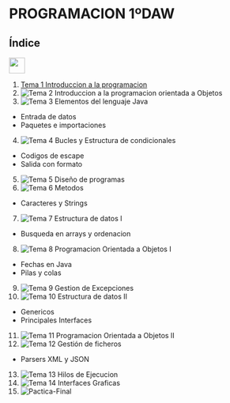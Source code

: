 # PROGRAMACION 1ºDAW
## Índice
<img src="https://cdn-icons-png.flaticon.com/512/38/38167.png" width="32" height="32">

1.  [Tema 1 Introduccion a la programacion](https://github.com/Eric212/1DAW/tree/main/POO/src/TemasTeoria/Tema%2001)
2. ![Tema 2 Introduccion a la programacion orientada a Objetos](https://github.com/Eric212/1DAW/tree/main/POO/src/TemasTeoria/Tema%2002)
3. ![Tema 3 Elementos del lenguaje Java](https://github.com/Eric212/1DAW/tree/main/POO/src/TemasTeoria/Tema%2003)
  - Entrada de datos
  - Paquetes e importaciones
4. ![Tema 4 Bucles y Estructura de condicionales](https://github.com/Eric212/1DAW/tree/main/POO/src/TemasTeoria/Tema%2004)
  - Codigos de escape
  - Salida con formato
5. ![Tema 5 Diseño de programas](https://github.com/Eric212/1DAW/tree/main/POO/src/TemasTeoria/Tema%2005)
6. ![Tema 6 Metodos](https://github.com/Eric212/1DAW/tree/main/POO/src/TemasTeoria/Tema%2006)
  - Caracteres y Strings
7. ![Tema 7 Estructura de datos I](https://github.com/Eric212/1DAW/tree/main/POO/src/TemasTeoria/Tema%2007)
  - Busqueda en arrays y ordenacion
8. ![Tema 8 Programacion Orientada a Objetos I](https://github.com/Eric212/1DAW/tree/main/POO/src/TemasTeoria/Tema%2008)
  - Fechas en Java
  - Pilas y colas
9. ![Tema 9 Gestion de Excepciones](https://github.com/Eric212/1DAW/tree/main/POO/src/TemasTeoria/Tema%2009)
10. ![Tema 10 Estructura de datos II](https://github.com/Eric212/1DAW/tree/main/POO/src/TemasTeoria/Tema%2010)
  - Genericos
  - Principales Interfaces
11. ![Tema 11 Programacion Orientada a Objetos II](https://github.com/Eric212/1DAW/tree/main/POO/src/TemasTeoria/Tema%2011)
12. ![Tema 12 Gestión de ficheros](https://github.com/Eric212/1DAW/tree/main/POO/src/TemasTeoria/Tema%2012)
  - Parsers XML y JSON
13. ![Tema 13 Hilos de Ejecucion](https://github.com/Eric212/1DAW/tree/main/POO/src/TemasTeoria/Tema%2013)
14. ![Tema 14 Interfaces Graficas](https://github.com/Eric212/1DAW/tree/main/POO/src/TemasTeoria/Tema%2014)
15. ![Pactica-Final](https://github.com/Eric212/1DAW/tree/main/POO/src/TemasTeoria/Tema%2015)
